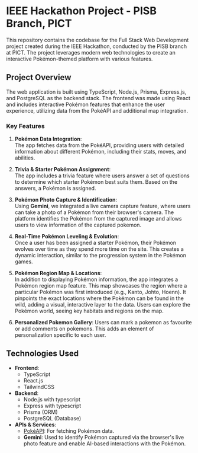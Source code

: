 # IEEE Hackathon Project - PISB Branch, PICT

This repository contains the codebase for the Full Stack Web Development project created during the IEEE Hackathon, conducted by the PISB branch at PICT. The project leverages modern web technologies to create an interactive Pokémon-themed platform with various features.

## Project Overview

The web application is built using TypeScript, Node.js, Prisma, Express.js, and PostgreSQL as the backend stack. The frontend was made using React and includes interactive Pokémon features that enhance the user experience, utilizing data from the PokéAPI and additional map integration.

### Key Features

1. **Pokémon Data Integration**:  
   The app fetches data from the PokéAPI, providing users with detailed information about different Pokémon, including their stats, moves, and abilities.

2. **Trivia & Starter Pokémon Assignment**:  
   The app includes a trivia feature where users answer a set of questions to determine which starter Pokémon best suits them. Based on the answers, a Pokémon is assigned.

3. **Pokémon Photo Capture & Identification**:  
   Using **Gemini**, we integrated a live camera capture feature, where users can take a photo of a Pokémon from their browser's camera. The platform identifies the Pokémon from the captured image and allows users to view information of the captured pokemon.

4. **Real-Time Pokémon Leveling & Evolution**:  
   Once a user has been assigned a starter Pokémon, their Pokémon evolves over time as they spend more time on the site. This creates a dynamic interaction, similar to the progression system in the Pokémon games.

5. **Pokémon Region Map & Locations**:  
   In addition to displaying Pokémon information, the app integrates a Pokémon region map feature. This map showcases the region where a particular Pokémon was first introduced (e.g., Kanto, Johto, Hoenn). It pinpoints the exact locations where the Pokémon can be found in the wild, adding a visual, interactive layer to the data. Users can explore the Pokémon world, seeing key habitats and regions on the map.

6. **Personalized Pokemon Gallery**:
   Users can mark a pokemon as favourite or add comments on pokemons. This adds an element of personalization specific to each user.

## Technologies Used

- **Frontend**: 
  - TypeScript
  - React.js
  - TailwindCSS
- **Backend**: 
  - Node.js with typescript
  - Express with typescript
  - Prisma (ORM)
  - PostgreSQL (Database)
- **APIs & Services**: 
  - [PokéAPI](https://pokeapi.co/): For fetching Pokémon data.
  - **Gemini**: Used to identify Pokémon captured via the browser's live photo feature and enable AI-based interactions with the Pokémon.
